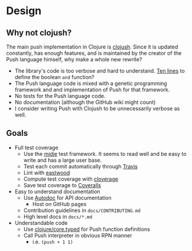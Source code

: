 # Design

## Why not clojush?
The main push implementation in Clojure is
[clojush](https://github.com/lspector/Clojush/). Since it is updated constantly,
has enough features, and is maintained by the creator of the Push language
himself, why make a whole new rewrite?

* The library's code is too verbose and hard to understand.
  [Ten lines](https://github.com/lspector/Clojush/blob/5d4239e5797087a6a8176c8e3f18b7cd5a80eb72/src/clojush/instructions/boolean.clj#L7-L15)
  to define the boolean `and` function?
* The Push language code is mixed with a genetic programming framework
  and and implementation of Push for that framework.
* No tests for the Push language code.
* No  documentation (although the GitHub wiki might count)
* I consider writing Push with Clojush to be unnecessarily verbose as well.

## Goals
* Full test coverage
    * Use the [midje](https://github.com/marick/Midje) test framework. It seems
      to read well and be easy to write and has a large user base.
    * Test each commit automatically through [Travis](https://travis-ci.org/)
    * Lint with [eastwood](https://github.com/jonase/eastwood)
    * Compute test coverage with [cloverage](https://github.com/lshift/cloverage)
    * Save test coverage to [Coveralls](https://coveralls.io/)
* Easy to understand documentation
    * Use [Autodoc](http://tomfaulhaber.github.io/autodoc/) for API documentation
        * Host on GitHub pages
    * Contribution guidelines in `docs/CONTRIBUTING.md`
    * High level docs in `docs/*.md`
* Understandable code
    * Use [clojure/core.typed](https://github.com/clojure/core.typed) for
      Push function definitions
    * Call Push interpreter in obvious RPN manner
        * i.e. `(push + 1 1)`
